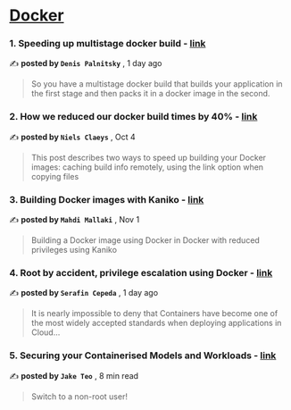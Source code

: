 
<h1><a href=https://medium.com/tag/docker/recommended target="_blank" rel="noopener noreferrer">Docker</a></h1>
<h3>1. Speeding up multistage docker build - <a href=https://medium.com/@palnitsky/speeding-up-multistage-docker-build-3f16951cdbdd?source=tag_recommended_feed---------0-84----------docker----------5b851443_7990_45d4_bbb8_ef5922a66f41------- target="_blank" rel="noopener noreferrer">link</a></h3>

✍️ **posted by `Denis Palnitsky`** <date> , 1 day ago</date>

<blockquote>So you have a multistage docker build that builds your application in the first stage and then packs it in a docker image in the second.</blockquote>

<h3>2. How we reduced our docker build times by 40% - <a href=https://medium.com/datamindedbe/how-we-reduced-our-docker-build-times-by-40-afea7b7f5fe7?source=tag_recommended_feed---------1-107----------docker----------5b851443_7990_45d4_bbb8_ef5922a66f41------- target="_blank" rel="noopener noreferrer">link</a></h3>

✍️ **posted by `Niels Claeys`** <date> , Oct 4</date>

<blockquote>This post describes two ways to speed up building your Docker images: caching build info remotely, using the link option when copying files</blockquote>

<h3>3. Building Docker images with Kaniko - <a href=https://medium.com/itnext/building-docker-images-with-kaniko-6859bdb893f6?source=tag_recommended_feed---------2-85----------docker----------5b851443_7990_45d4_bbb8_ef5922a66f41------- target="_blank" rel="noopener noreferrer">link</a></h3>

✍️ **posted by `Mahdi Mallaki`** <date> , Nov 1</date>

<blockquote>Building a Docker image using Docker in Docker with reduced privileges using Kaniko</blockquote>

<h3>4. Root by accident, privilege escalation using Docker - <a href=https://medium.com/@serafincpd/root-by-accident-privilege-escalation-using-docker-8f121079fa01?source=tag_recommended_feed---------3-84----------docker----------5b851443_7990_45d4_bbb8_ef5922a66f41------- target="_blank" rel="noopener noreferrer">link</a></h3>

✍️ **posted by `Serafin Cepeda`** <date> , 1 day ago</date>

<blockquote>It is nearly impossible to deny that Containers have become one of the most widely accepted standards when deploying applications in Cloud…</blockquote>

<h3>5. Securing your Containerised Models and Workloads - <a href=https://medium.com/towards-data-science/securing-your-containerised-models-and-workloads-3bff4d90a07b?source=tag_recommended_feed---------4-107----------docker----------5b851443_7990_45d4_bbb8_ef5922a66f41------- target="_blank" rel="noopener noreferrer">link</a></h3>

✍️ **posted by `Jake Teo`** <date> , 8 min read</date>

<blockquote>Switch to a non-root user!</blockquote>

